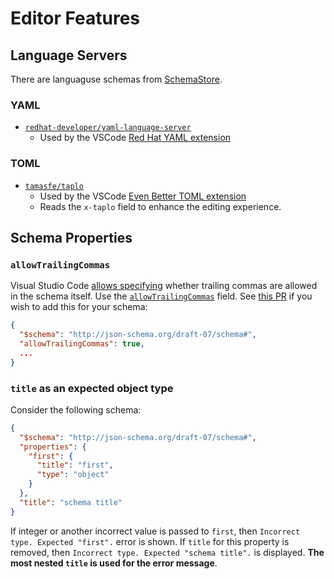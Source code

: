 # Editor Features

## Language Servers

There are languaguse schemas from [SchemaStore](https://www.schemastore.org).

### YAML

- [`redhat-developer/yaml-language-server`](https://github.com/redhat-developer/yaml-language-server)
  - Used by the VSCode [Red Hat YAML extension](https://marketplace.visualstudio.com/items?itemName=redhat.vscode-yaml)

### TOML

- [`tamasfe/taplo`](https://github.com/tamasfe/taplo)
  - Used by the VSCode [Even Better TOML extension](https://marketplace.visualstudio.com/items?itemName=tamasfe.even-better-toml)
  - Reads the `x-taplo` field to enhance the editing experience.

## Schema Properties

### `allowTrailingCommas`

Visual Studio Code [allows specifying](https://code.visualstudio.com/docs/languages/json) whether trailing commas are allowed in the schema itself. Use the [`allowTrailingCommas`](https://github.com/microsoft/vscode/issues/102061) field. See [this PR](https://github.com/SchemaStore/schemastore/pull/3259/files) if you wish to add this for your schema:

```json
{
  "$schema": "http://json-schema.org/draft-07/schema#",
  "allowTrailingCommas": true,
  ...
}
```

### `title` as an expected object type

Consider the following schema:

```json
{
  "$schema": "http://json-schema.org/draft-07/schema#",
  "properties": {
    "first": {
      "title": "first",
      "type": "object"
    }
  },
  "title": "schema title"
}
```

If integer or another incorrect value is passed to `first`, then `Incorrect type. Expected "first".` error is shown. If `title` for this property is removed, then `Incorrect type. Expected "schema title".` is displayed. **The most nested `title` is used for the error message**.
